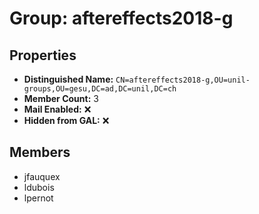 # Group: aftereffects2018-g

## Properties

- **Distinguished Name:** `CN=aftereffects2018-g,OU=unil-groups,OU=gesu,DC=ad,DC=unil,DC=ch`
- **Member Count:** 3
- **Mail Enabled:** ❌
- **Hidden from GAL:** ❌

## Members

- jfauquex
- ldubois
- lpernot
